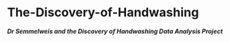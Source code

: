 # The-Discovery-of-Handwashing

***Dr Semmelweis and the Discovery of Handwashing Data Analysis Project***
